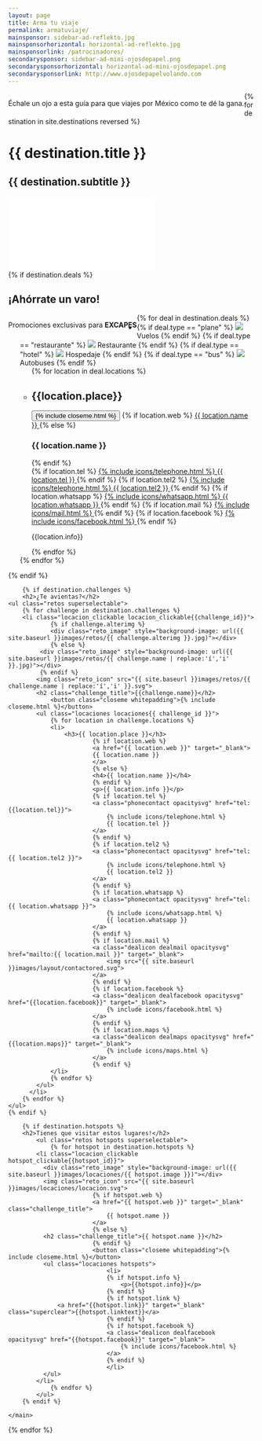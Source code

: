 ```yaml
---
layout: page
title: Arma tu viaje
permalink: armatuviaje/
mainsponsor: sidebar-ad-reflekto.jpg
mainsponsorhorizontal: horizontal-ad-reflekto.jpg
mainsponsorlink: /patrocinadores/
secondarysponsor: sidebar-ad-mini-ojosdepapel.png
secondarysponsorhorizontal: horizontal-ad-mini-ojosdepapel.png
secondarysponsorlink: http://www.ojosdepapelvolando.com
---
```


<p style="float:left;">Échale un ojo a esta guía para que viajes por México como te dé la gana.</p>

{% for destination in site.destinations reversed %}
<div class="destination">
	<h1>{{ destination.title }}</h1>
	<h2>{{ destination.subtitle }}</h2>
	<div class="main_video">
	  <iframe src="{{ destination.video }}?rel=0&amp;showinfo=0" frameborder="0" allowfullscreen></iframe>
	</div>

  <main class="destination_content">
    {% if destination.deals %}
		<h2 class="promociones_title">¡Ahórrate un varo!</h2>
		<p style="float:left;clear:both;">Promociones exclusivas para <b>E<span class="xtext">X</span>CAPES</b></p>
  	<ul class="deals_list">
		  {% for deal in destination.deals %}
					<li class="deal locacion_clickable deal_clickable{{deal_id}}">
            {% if deal.type == "plane" %}
            <img class="deal_icon" src="{{ site.baseurl }}images/promociones/plane.svg">
            <span class="deal_info">Vuelos</span>
            {% endif %}
						{% if deal.type == "restaurante" %}
            <img class="deal_icon" src="{{ site.baseurl }}images/promociones/restaurant.svg">
            <span class="deal_info">Restaurante</span>
            {% endif %}
            {% if deal.type == "hotel" %}
            <img class="deal_icon" src="{{ site.baseurl }}images/promociones/hotel.svg">
            <span class="deal_info">Hospedaje</span>
            {% endif %}
            {% if deal.type == "bus" %}
            <img class="deal_icon" src="{{ site.baseurl }}images/promociones/bus.svg">
            <span class="deal_info">Autobuses</span>
            {% endif %}
            <ul class="deal_hiddeninfo deals{{ deal_id }} superselectable">
  						{% for location in deal.locations %}
  						<li class="hiddenli">
                <h2>{{location.place}}</h2>
								<button class="closeme">{% include closeme.html %}</button>
								{% if location.web %}
								<a class="dealbrand" href="{{ location.web }}" target="_blank">
								{{ location.name }}
								</a>
								{% else %}
								<h3>{{ location.name }}</h3>
								{% endif %}
								<div class="infocontainer">
									{% if location.tel %}
									<a class="phonecontact redsvg" href="tel:{{location.tel}}">
										{% include icons/telephone.html %}
										{{ location.tel }}
									</a>
									{% endif %}
									{% if location.tel2 %}
									<a class="phonecontact redsvg" href="tel:{{ location.tel2 }}">
										{% include icons/telephone.html %}
										{{ location.tel2 }}
									</a>
									{% endif %}
									{% if location.whatsapp %}
									<a class="phonecontact redsvg" href="tel:{{ location.whatsapp }}">
								 		{% include icons/whatsapp.html %}
										{{ location.whatsapp }}
									</a>
									{% endif %}
									{% if location.mail %}
									<a class="dealicon dealmail redsvg" href="mailto:{{ location.mail }}" target="_blank">
										{% include icons/mail.html %}
									</a>
									{% endif %}
									{% if location.facebook %}
									<a class="dealicon dealfacebook redsvg" href="{{location.facebook}}" target="_blank">
										{% include icons/facebook.html %}
									</a>
									{% endif %}
									<p>{{location.info}}</p>
								</div>
              </li>
              {% endfor %}
            </ul>
					</li>
			{% endfor %}
		</ul>
    {% endif %}

		{% if destination.challenges %}
		<h2>¿Te avientas?</h2>
    <ul class="retos superselectable">
	    {% for challenge in destination.challenges %}
	  	<li class="locacion_clickable locacion_clickable{{challenge_id}}">
				{% if challenge.alterimg %}
				<div class="reto_image" style="background-image: url({{ site.baseurl }}images/retos/{{ challenge.alterimg }}.jpg)"></div>
				{% else %}
			 <div class="reto_image" style="background-image: url({{ site.baseurl }}images/retos/{{ challenge.name | replace:'í','i' }}.jpg)"></div>
			 {% endif %}
		  	<img class="reto_icon" src="{{ site.baseurl }}images/retos/{{ challenge.name | replace:'í','i' }}.svg">
		    <h2 class="challenge_title">{{challenge.name}}</h2>
				<button class="closeme whitepadding">{% include closeme.html %}</button>
		    <ul class="locaciones locaciones{{ challenge_id }}">
		    	{% for location in challenge.locations %}
		    	<li>
		    		<h3>{{ location.place }}</h3>
							{% if location.web %}
							<a href="{{ location.web }}" target="_blank">
							{{ location.name }}
							</a>
							{% else %}
							<h4>{{ location.name }}</h4>
							{% endif %}
							<p>{{ location.info }}</p>
							{% if location.tel %}
							<a class="phonecontact opacitysvg" href="tel:{{location.tel}}">
								{% include icons/telephone.html %}
								{{ location.tel }}
							</a>
							{% endif %}
							{% if location.tel2 %}
							<a class="phonecontact opacitysvg" href="tel:{{ location.tel2 }}">
								{% include icons/telephone.html %}
								{{ location.tel2 }}
							</a>
							{% endif %}
							{% if location.whatsapp %}
							<a class="phonecontact opacitysvg" href="tel:{{ location.whatsapp }}">
								{% include icons/whatsapp.html %}
								{{ location.whatsapp }}
							</a>
							{% endif %}
							{% if location.mail %}
							<a class="dealicon dealmail opacitysvg" href="mailto:{{ location.mail }}" target="_blank">
								<img src="{{ site.baseurl }}images/layout/contactored.svg">
							</a>
							{% endif %}
							{% if location.facebook %}
							<a class="dealicon dealfacebook opacitysvg" href="{{location.facebook}}" target="_blank">
								{% include icons/facebook.html %}
							</a>
							{% endif %}
							{% if location.maps %}
							<a class="dealicon dealmaps opacitysvg" href="{{location.maps}}" target="_blank">
								{% include icons/maps.html %}
							</a>
							{% endif %}
		    	</li>
		    	{% endfor %}
		    </ul>
		  </li>
	    {% endfor %}
    </ul>
    {% endif %}

		{% if destination.hotspots %}
		<h2>Tienes que visitar estos lugares!</h2>
			<ul class="retos hotspots superselectable">
				{% for hotspot in destination.hotspots %}
            <li class="locacion_clickable hotspot_clickable{{hotspot_id}}">
              <div class="reto_image" style="background-image: url({{ site.baseurl }}images/locaciones/{{ hotspot.image }})"></div>
              <img class="reto_icon" src="{{ site.baseurl }}images/locaciones/locacion.svg">
							{% if hotspot.web %}
							<a href="{{ hotspot.web }}" target="_blank" class="challenge_title">
								{{ hotspot.name }}
							</a>
							{% else %}
              <h2 class="challenge_title">{{ hotspot.name }}</h2>
							{% endif %}
							<button class="closeme whitepadding">{% include closeme.html %}</button>
              <ul class="locaciones hotspots">
								<li>
								{% if hotspot.info %}
									<p>{{hotspot.info}}</p>
								{% endif %}
								{% if hotspot.link %}
                  <a href="{{hotspot.link}}" target="_blank" class="superclear">{{hotspot.linktext}}</a>
								{% endif %}
								{% if hotspot.facebook %}
								<a class="dealicon dealfacebook opacitysvg" href="{{hotspot.facebook}}" target="_blank">
									{% include icons/facebook.html %}
								</a>
								{% endif %}
								</li>
              </ul>
            </li>
				{% endfor %}
			</ul>
		{% endif %}

	</main>
</div>
{% endfor %}
